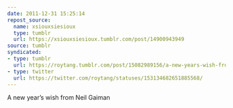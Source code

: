 ```yaml
---
date: 2011-12-31 15:25:14
repost_source:
  name: xsiouxsiesioux
  type: tumblr
  url: https://xsiouxsiesioux.tumblr.com/post/14900943949
source: tumblr
syndicated:
- type: tumblr
  url: https://roytang.tumblr.com/post/15082989156/a-new-years-wish-from-neil-gaiman
- type: twitter
  url: https://twitter.com/roytang/statuses/153134682651885568/
---
```


<p>A new year&rsquo;s wish from Neil Gaiman</p>